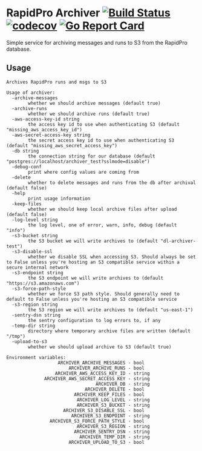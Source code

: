 # RapidPro Archiver [![Build Status](https://travis-ci.org/nyaruka/rp-archiver.svg?branch=master)](https://travis-ci.org/nyaruka/rp-archiver) [![codecov](https://codecov.io/gh/nyaruka/rp-archiver/branch/master/graph/badge.svg)](https://codecov.io/gh/nyaruka/rp-archiver) [![Go Report Card](https://goreportcard.com/badge/github.com/nyaruka/rp-archiver)](https://goreportcard.com/report/github.com/nyaruka/rp-archiver)

Simple service for archiving messages and runs to S3 from the RapidPro database.

## Usage

```
Archives RapidPro runs and msgs to S3

Usage of archiver:
  -archive-messages
    	whether we should archive messages (default true)
  -archive-runs
    	whether we should archive runs (default true)
  -aws-access-key-id string
    	the access key id to use when authenticating S3 (default "missing_aws_access_key_id")
  -aws-secret-access-key string
    	the secret access key id to use when authenticating S3 (default "missing_aws_secret_access_key")
  -db string
    	the connection string for our database (default "postgres://localhost/archiver_test?sslmode=disable")
  -debug-conf
    	print where config values are coming from
  -delete
    	whether to delete messages and runs from the db after archival (default false)
  -help
    	print usage information
  -keep-files
    	whether we should keep local archive files after upload (default false)
  -log-level string
    	the log level, one of error, warn, info, debug (default "info")
  -s3-bucket string
    	the S3 bucket we will write archives to (default "dl-archiver-test")
  -s3-disable-ssl
    	whether we disable SSL when accessing S3. Should always be set to False unless you're hosting an S3 compatible service within a secure internal network
  -s3-endpoint string
    	the S3 endpoint we will write archives to (default "https://s3.amazonaws.com")
  -s3-force-path-style
    	whether we force S3 path style. Should generally need to default to False unless you're hosting an S3 compatible service
  -s3-region string
    	the S3 region we will write archives to (default "us-east-1")
  -sentry-dsn string
    	the sentry configuration to log errors to, if any
  -temp-dir string
    	directory where temporary archive files are written (default "/tmp")
  -upload-to-s3
    	whether we should upload archive to S3 (default true)

Environment variables:
                   ARCHIVER_ARCHIVE_MESSAGES - bool
                       ARCHIVER_ARCHIVE_RUNS - bool
                  ARCHIVER_AWS_ACCESS_KEY_ID - string
              ARCHIVER_AWS_SECRET_ACCESS_KEY - string
                                 ARCHIVER_DB - string
                             ARCHIVER_DELETE - bool
                         ARCHIVER_KEEP_FILES - bool
                          ARCHIVER_LOG_LEVEL - string
                          ARCHIVER_S3_BUCKET - string
                     ARCHIVER_S3_DISABLE_SSL - bool
                        ARCHIVER_S3_ENDPOINT - string
                ARCHIVER_S3_FORCE_PATH_STYLE - bool
                          ARCHIVER_S3_REGION - string
                         ARCHIVER_SENTRY_DSN - string
                           ARCHIVER_TEMP_DIR - string
                       ARCHIVER_UPLOAD_TO_S3 - bool
```
